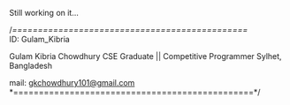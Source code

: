Still  working on it...

/*==============================================*\
ID:          Gulam_Kibria
 
Gulam Kibria Chowdhury
CSE Graduate || Competitive Programmer
Sylhet, Bangladesh
 
 mail: gkchowdhury101@gmail.com
\*===============================================*/